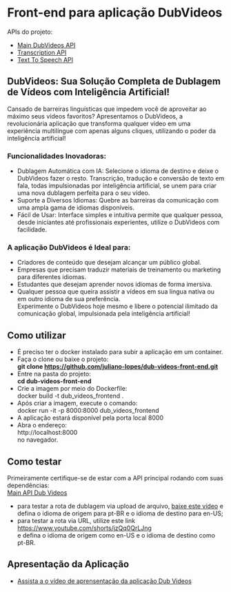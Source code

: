 # Front-end para aplicação DubVideos
APIs do projeto:
* [Main DubVideos API](https://github.com/juliano-lopes/main-dub-videos-api)
* [Transcription API](https://github.com/juliano-lopes/transcription-api)
* [Text To Speech API](https://github.com/juliano-lopes/text-to-speech-api)

## DubVideos: Sua Solução Completa de Dublagem de Vídeos com Inteligência Artificial!  
Cansado de barreiras linguísticas que impedem você de aproveitar ao máximo seus vídeos favoritos? Apresentamos o DubVideos, a revolucionária aplicação que transforma qualquer vídeo em uma experiência multilíngue com apenas alguns cliques, utilizando o poder da inteligência artificial!
### Funcionalidades Inovadoras:  
* Dublagem Automática com IA: Selecione o idioma de destino e deixe o DubVideos fazer o resto. Transcrição, tradução e conversão de texto em fala, todas impulsionadas por inteligência artificial, se unem para criar uma nova dublagem perfeita para o seu vídeo.  
* Suporte a Diversos Idiomas: Quebre as barreiras da comunicação com uma ampla gama de idiomas disponíveis.  
* Fácil de Usar: Interface simples e intuitiva permite que qualquer pessoa, desde iniciantes até profissionais experientes, utilize o DubVideos com facilidade.  
### A aplicação DubVideos é Ideal para:
* Criadores de conteúdo que desejam alcançar um público global.  
* Empresas que precisam traduzir materiais de treinamento ou marketing para diferentes idiomas.  
* Estudantes que desejam aprender novos idiomas de forma imersiva.  
* Qualquer pessoa que queira assistir a vídeos em sua língua nativa ou em outro idioma de sua preferência.  
Experimente o DubVideos hoje mesmo e libere o potencial ilimitado da comunicação global, impulsionada pela inteligência artificial!
## Como utilizar
* É preciso ter o docker instalado para subir a aplicação em um container.
* Faça o clone ou baixe o projeto:  
**git clone https://github.com/juliano-lopes/dub-videos-front-end.git**  
* Entre na pasta do projeto:  
**cd dub-videos-front-end**  
* Crie a imagem por meio do Dockerfile:  
docker build -t dub_videos_frontend .  
* Após criar a imagem, execute o comando:  
docker run -it -p 8000:8000 dub_videos_frontend  
* A aplicação estará disponível pela porta local 8000
* Abra o endereço:  
http://localhost:8000   
no navegador.  

 ## Como testar
 Primeiramente certifique-se de estar com a API principal rodando com suas dependências:  
 [Main API Dub Videos](https://github.com/juliano-lopes/main-dub-videos-api)
 * para testar a rota de dublagem via upload de arquivo, [baixe este vídeo](https://drive.google.com/file/d/10UoBIsbx1xSGiYY-CP180pMAxoflLJWI/view?usp=sharing) e defina o idioma de origem para pt-BR e o idioma de destino para en-US;
 * para testar a rota via URL, utilize este link 
https://www.youtube.com/shorts/jzQq0QrLJng  
e defina o idioma de origem como en-US e o idioma de destino como pt-BR.

## Apresentação da Aplicação
* [Assista a o vídeo de aprensentação da aplicação Dub Videos](https://youtu.be/ISk4ukqWnfg)